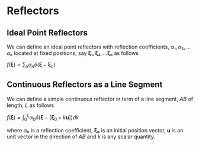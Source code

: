 # Reflectors

## Ideal Point Reflectors

We can define an ideal point reflectors with reflection coefficients,
$α₁,α₂,…αₙ$ located at fixed positions, say $\bm{ξ₁},\bm{ξ₂},…\bm{ξₙ}$
as follows

$f(\bm{\xi}) = \sum_{n} \alpha_n \delta(\bm{\xi} - \bm{\xi}_n)$

## Continuous Reflectors as a Line Segment

We can define a simple continuous reflector in term of a line segment, $AB$ of
length, $L$ as follows

$f(\bm{\xi}) = \int_{0}^{L}\alpha_0 \delta(\bm{\xi} - [\bm{\xi}_0+k\bm{u}]) dk$

where $α₀$ is a reflection coefficient, $\bm{ξ₀}$ is an initial position vector,
$\bm{u}$ is an unit vector in the direction of $AB$ and $k$ is any scalar quantity.

